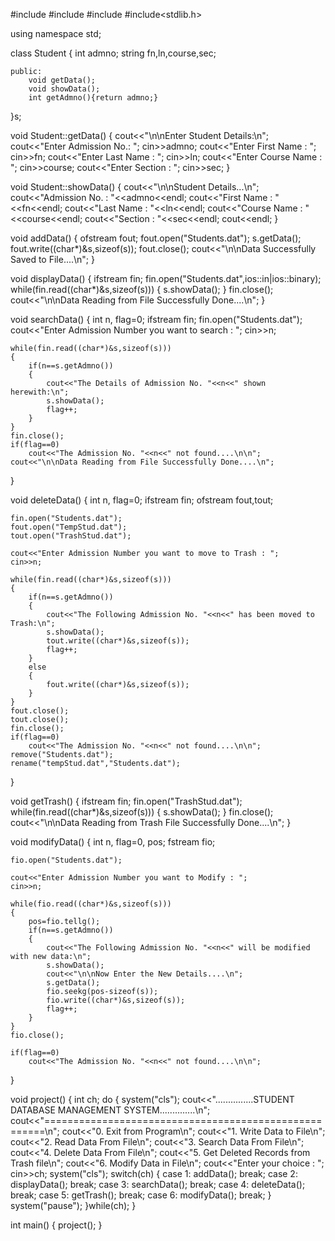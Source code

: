 #include<iostream>
#include<fstream>
#include<iomanip>
#include<stdlib.h>

using namespace std;

class Student
{
	int admno;
	string fn,ln,course,sec;

	public:
		void getData();
		void showData();
		int getAdmno(){return admno;}
}s;

void Student::getData()
{
	cout<<"\n\nEnter Student Details:\n";
	cout<<"Enter Admission No.: "; cin>>admno;
	cout<<"Enter First Name   : "; cin>>fn;
	cout<<"Enter Last Name    : "; cin>>ln;
	cout<<"Enter Course Name  : "; cin>>course;
	cout<<"Enter Section      : "; cin>>sec;
}

void Student::showData()
{
	cout<<"\n\nStudent Details...\n";
	cout<<"Admission No. : "<<admno<<endl;
	cout<<"First Name    : "<<fn<<endl;
	cout<<"Last Name     : "<<ln<<endl;
	cout<<"Course Name   : "<<course<<endl;
	cout<<"Section       : "<<sec<<endl;
	cout<<endl;
}

void addData()
{
	ofstream fout;
	fout.open("Students.dat");
	s.getData();
	fout.write((char*)&s,sizeof(s));
	fout.close();
	cout<<"\n\nData Successfully Saved to File....\n";
}

void displayData()
{
	ifstream fin;
	fin.open("Students.dat",ios::in|ios::binary);
	while(fin.read((char*)&s,sizeof(s)))
	{
		s.showData();
	}
	fin.close();
	cout<<"\n\nData Reading from File Successfully Done....\n";
}

void searchData()
{
	int n, flag=0;
	ifstream fin;
	fin.open("Students.dat");
	cout<<"Enter Admission Number you want to search : ";
	cin>>n;

	while(fin.read((char*)&s,sizeof(s)))
	{
		if(n==s.getAdmno())
		{
			cout<<"The Details of Admission No. "<<n<<" shown herewith:\n";
			s.showData();
			flag++;
		}
	}
	fin.close();
	if(flag==0)
		cout<<"The Admission No. "<<n<<" not found....\n\n";
	cout<<"\n\nData Reading from File Successfully Done....\n";
}

void deleteData()
{
	int n, flag=0;
	ifstream fin;
	ofstream fout,tout;

	fin.open("Students.dat");
	fout.open("TempStud.dat");
	tout.open("TrashStud.dat");

	cout<<"Enter Admission Number you want to move to Trash : ";
	cin>>n;

	while(fin.read((char*)&s,sizeof(s)))
	{
		if(n==s.getAdmno())
		{
			cout<<"The Following Admission No. "<<n<<" has been moved to Trash:\n";
			s.showData();
			tout.write((char*)&s,sizeof(s));
			flag++;
		}
		else
		{
			fout.write((char*)&s,sizeof(s));
		}
	}
	fout.close();
	tout.close();
	fin.close();
	if(flag==0)
		cout<<"The Admission No. "<<n<<" not found....\n\n";
	remove("Students.dat");
	rename("tempStud.dat","Students.dat");
}

void getTrash()
{
	ifstream fin;
	fin.open("TrashStud.dat");
	while(fin.read((char*)&s,sizeof(s)))
	{
		s.showData();
	}
	fin.close();
	cout<<"\n\nData Reading from Trash File Successfully Done....\n";
}

void modifyData()
{
	int n, flag=0, pos;
	fstream fio;

	fio.open("Students.dat");

	cout<<"Enter Admission Number you want to Modify : ";
	cin>>n;

	while(fio.read((char*)&s,sizeof(s)))
	{
		pos=fio.tellg();
		if(n==s.getAdmno())
		{
			cout<<"The Following Admission No. "<<n<<" will be modified with new data:\n";
			s.showData();
			cout<<"\n\nNow Enter the New Details....\n";
			s.getData();
			fio.seekg(pos-sizeof(s));
			fio.write((char*)&s,sizeof(s));
			flag++;
		}
	}
	fio.close();

	if(flag==0)
		cout<<"The Admission No. "<<n<<" not found....\n\n";
}

void project()
{
	int ch;
	do
	{
		system("cls");
		cout<<"...............STUDENT DATABASE MANAGEMENT SYSTEM..............\n";
		cout<<"======================================================\n";
		cout<<"0. Exit from Program\n";
		cout<<"1. Write Data to File\n";
		cout<<"2. Read Data From File\n";
		cout<<"3. Search Data From File\n";
		cout<<"4. Delete Data From File\n";
		cout<<"5. Get Deleted Records from Trash file\n";
		cout<<"6. Modify Data in File\n";
		cout<<"Enter your choice  : ";
		cin>>ch;
		system("cls");
		switch(ch)
		{
			case 1: addData(); break;
			case 2: displayData(); break;
			case 3: searchData(); break;
			case 4: deleteData(); break;
			case 5: getTrash(); break;
			case 6: modifyData(); break;
		}
		system("pause");
	}while(ch);
}

int main()
{
	project();
}
